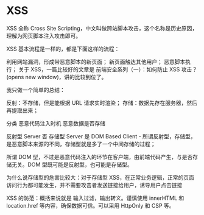 # XSS

XSS 全称 Cross Site Scripting，中文叫做跨站脚本攻击，这个名称是历史原因，理解为网页脚本注入攻击即可。

XSS 基本流程是一样的，都是下面这样的流程：

利用网站漏洞，形成带恶意脚本的新页面；
新页面触达其他用户；
恶意脚本执行；
关于 XSS，一篇比较好的文章是 前端安全系列（一）：如何防止 XSS 攻击？ (opens new window)，讲的比较到位了。

我只做一个简单的总结：

反射：不存储，但是能根据 URL 请求实时渲染；
存储：数据先存在服务器，然后再提取出来；

分类 恶意代码注入时机 恶意数据是否存储

反射型 Server 否
存储型 Server 是
DOM Based Client -
所谓反射型，存储型，是恶意脚本来源的不同，存储型就是多了一个中间存储的过程；

所谓 DOM 型，不过是恶意代码注入的环节在客户端，由前端代码产生，与是否存储无关。DOM 型既可能是反射型，也可能是存储型。

为什么说存储型的危害比较大：对于存储型 XSS，在正常业务逻辑，正常的页面访问行为都可能发生，并不需要攻击者发送链接给用户，诱导用户点击链接

XSS 的防范：概括来说就是 输入过滤，输出转义。谨慎使用 innerHTML 和 location.href 等内容，确保数据可信。可以采用 HttpOnly 和 CSP 等。
